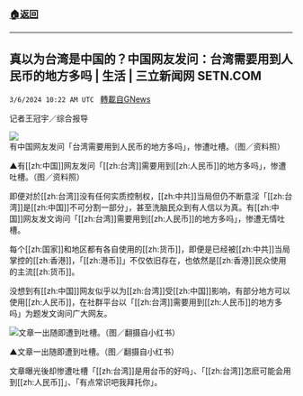 ###  [:house:返回](README.md)
---


## 真以为台湾是中国的？中国网友发问：台湾需要用到人民币的地方多吗 | 生活 | 三立新闻网  SETN.COM
`3/6/2024 10:22 AM UTC ` [轉載自GNews](https://gnews.org/articles/2370282)

记者王冠宇／综合报导

![有中国网友发问「台湾需要用到人民币的地方多吗」，惨遭吐槽。（图／资料照）](https://attach.setn.com/newsimages/2024/03/06/4557931-PH.jpg "有中国网友发问「台湾需要用到人民币的地方多吗」，惨遭吐槽。（图／资料照）")

▲有[[zh:中国]]网友发问「[[zh:台湾]]需要用到[[zh:人民币]]的地方多吗」，惨遭吐槽。（图／资料照）

即便对於[[zh:台湾]]没有任何实质控制权，[[zh:中共]]当局但仍不断意淫「[[zh:台湾]]是[[zh:中国]]不可分割一部分」，甚至洗脑民众到有人信以为真。有[[zh:中国]]网友发文询问「[[zh:台湾]]需要用到[[zh:人民币]]的地方多吗」，惨遭无情吐槽。

每个[[zh:国家]]和地区都有各自使用的[[zh:货币]]，即便是已经被[[zh:中共]]当局掌控的[[zh:香港]]，「[[zh:港币]]」不仅依旧存在，也依然是[[zh:香港]]民众使用的主流[[zh:货币]]。

没想到有[[zh:中国]]网友似乎以为[[zh:台湾]]受[[zh:中国]]影响，有部分地方可以使用[[zh:人民币]]，在社群平台以「[[zh:台湾]]需要用到[[zh:人民币]]的地方多吗」为题发文询问广大网友。

![文章一出随即遭到吐槽。（图／翻摄自小红书）](https://attach.setn.com/newsimages/2024/03/06/4557928-PH.jpg "文章一出随即遭到吐槽。（图／翻摄自小红书）")

▲文章一出随即遭到吐槽。（图／翻摄自小红书）

文章曝光後却惨遭吐槽「[[zh:台湾]]是用台币的好吗」、「[[zh:台湾]]怎麽可能会用到[[zh:人民币]]」、「有点常识吧我拜托你」。
